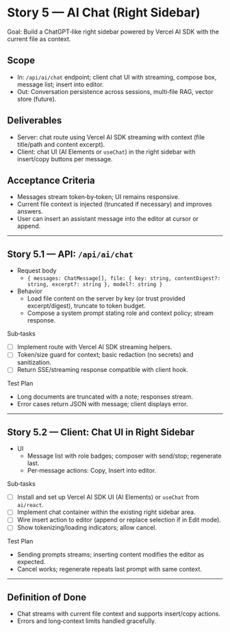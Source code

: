 # Story 5 — AI Chat (Right Sidebar)

Goal: Build a ChatGPT‑like right sidebar powered by Vercel AI SDK with the current file as context.

## Scope
- In: `/api/ai/chat` endpoint; client chat UI with streaming, compose box, message list; insert into editor.
- Out: Conversation persistence across sessions, multi‑file RAG, vector store (future).

## Deliverables
- Server: chat route using Vercel AI SDK streaming with context (file title/path and content excerpt).
- Client: chat UI (AI Elements or `useChat`) in the right sidebar with insert/copy buttons per message.

## Acceptance Criteria
- Messages stream token‑by‑token; UI remains responsive.
- Current file context is injected (truncated if necessary) and improves answers.
- User can insert an assistant message into the editor at cursor or append.

---

## Story 5.1 — API: `/api/ai/chat`
- Request body
  - `{ messages: ChatMessage[], file: { key: string, contentDigest?: string, excerpt?: string }, model?: string }`
- Behavior
  - Load file content on the server by key (or trust provided excerpt/digest), truncate to token budget.
  - Compose a system prompt stating role and context policy; stream response.

Sub‑tasks
- [ ] Implement route with Vercel AI SDK streaming helpers.
- [ ] Token/size guard for context; basic redaction (no secrets) and sanitization.
- [ ] Return SSE/streaming response compatible with client hook.

Test Plan
- Long documents are truncated with a note; responses stream.
- Error cases return JSON with message; client displays error.

---

## Story 5.2 — Client: Chat UI in Right Sidebar
- UI
  - Message list with role badges; composer with send/stop; regenerate last.
  - Per‑message actions: Copy, Insert into editor.

Sub‑tasks
- [ ] Install and set up Vercel AI SDK UI (AI Elements) or `useChat` from `ai/react`.
- [ ] Implement chat container within the existing right sidebar area.
- [ ] Wire insert action to editor (append or replace selection if in Edit mode).
- [ ] Show tokenizing/loading indicators; allow cancel.

Test Plan
- Sending prompts streams; inserting content modifies the editor as expected.
- Cancel works; regenerate repeats last prompt with same context.

---

## Definition of Done
- Chat streams with current file context and supports insert/copy actions.
- Errors and long‑context limits handled gracefully.
